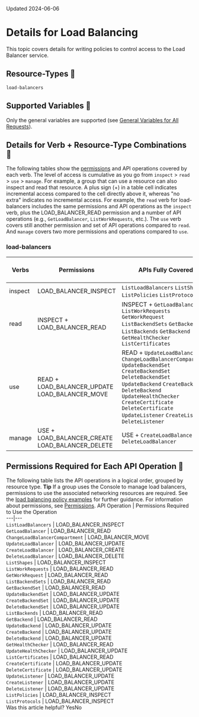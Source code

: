 Updated 2024-06-06
# Details for Load Balancing
This topic covers details for writing policies to control access to the Load Balancer service.
## Resource-Types 🔗 
`load-balancers`
## Supported Variables 🔗 
Only the general variables are supported (see [General Variables for All Requests](https://docs.oracle.com/en-us/iaas/Content/Identity/Reference/policyreference.htm#General)).
## Details for Verb + Resource-Type Combinations 🔗 
The following tables show the [permissions](https://docs.oracle.com/iaas/Content/Identity/policies/permissions.htm) and API operations covered by each verb. The level of access is cumulative as you go from `inspect` > `read` > `use` > `manage`. For example, a group that can use a resource can also inspect and read that resource. A plus sign (+) in a table cell indicates incremental access compared to the cell directly above it, whereas "no extra" indicates no incremental access. 
For example, the `read` verb for load-balancers includes the same permissions and API operations as the `inspect` verb, plus the LOAD_BALANCER_READ permission and a number of API operations (e.g., `GetLoadBalancer`, `ListWorkRequests`, etc.). The `use` verb covers still another permission and set of API operations compared to `read`. And `manage` covers two more permissions and operations compared to `use`.
### load-balancers
Verbs | Permissions | APIs Fully Covered | APIs Partially Covered  
---|---|---|---  
inspect | LOAD_BALANCER_INSPECT | `ListLoadBalancers` `ListShapes` `ListPolicies` `ListProtocols` | none  
read | INSPECT + LOAD_BALANCER_READ | INSPECT + `GetLoadBalancer` `ListWorkRequests` `GetWorkRequest` `ListBackendSets` `GetBackendSet` `ListBackends` `GetBackend` `GetHealthChecker` `ListCertificates` | none  
use | READ + LOAD_BALANCER_UPDATE LOAD_BALANCER_MOVE | READ + `UpdateLoadBalancer` `ChangeLoadBalancerCompartment` `UpdateBackendSet` `CreateBackendSet` `DeleteBackendSet` `UpdateBackend` `CreateBackend` `DeleteBackend` `UpdateHealthChecker` `CreateCertificate` `DeleteCertificate` `UpdateListener` `CreateListener` `DeleteListener` | none  
manage | USE + LOAD_BALANCER_CREATE LOAD_BALANCER_DELETE | USE + `CreateLoadBalancer` `DeleteLoadBalancer` | none  
## Permissions Required for Each API Operation 🔗 
The following table lists the API operations in a logical order, grouped by resource type.
**Tip** If a group uses the Console to manage load balancers, permissions to use the associated networking resources are required. See the [load balancing policy examples](https://docs.oracle.com/en-us/iaas/Content/Identity/Concepts/commonpolicies.htm#network-admins-manage-load-balancers) for further guidance.
For information about permissions, see [Permissions](https://docs.oracle.com/en-us/iaas/Content/Identity/Concepts/policyadvancedfeatures.htm#Permissi).
API Operation | Permissions Required to Use the Operation  
---|---  
`ListLoadBalancers` | LOAD_BALANCER_INSPECT   
`GetLoadBalancer` | LOAD_BALANCER_READ  
`ChangeLoadBalancerCompartment` | LOAD_BALANCER_MOVE  
`UpdateLoadBalancer` | LOAD_BALANCER_UPDATE  
`CreateLoadBalancer` | LOAD_BALANCER_CREATE  
`DeleteLoadBalancer` | LOAD_BALANCER_DELETE  
`ListShapes` | LOAD_BALANCER_INSPECT  
`ListWorkRequests` |  LOAD_BALANCER_READ  
`GetWorkRequest` |  LOAD_BALANCER_READ  
`ListBackendSets` | LOAD_BALANCER_READ  
`GetBackendSet` | LOAD_BALANCER_READ  
`UpdateBackendSet` | LOAD_BALANCER_UPDATE  
`CreateBackendSet` |  LOAD_BALANCER_UPDATE  
`DeleteBackendSet` | LOAD_BALANCER_UPDATE  
`ListBackends` | LOAD_BALANCER_READ  
`GetBackend` | LOAD_BALANCER_READ  
`UpdateBackend` | LOAD_BALANCER_UPDATE  
`CreateBackend` | LOAD_BALANCER_UPDATE  
`DeleteBackend` | LOAD_BALANCER_UPDATE  
`GetHealthChecker` | LOAD_BALANCER_READ  
`UpdateHealthChecker` | LOAD_BALANCER_UPDATE  
`ListCertificates` | LOAD_BALANCER_READ  
`CreateCertificate` | LOAD_BALANCER_UPDATE  
`DeleteCertificate` | LOAD_BALANCER_UPDATE  
`UpdateListener` | LOAD_BALANCER_UPDATE  
`CreateListener` | LOAD_BALANCER_UPDATE  
`DeleteListener` | LOAD_BALANCER_UPDATE  
`ListPolicies` | LOAD_BALANCER_INSPECT  
`ListProtocols` | LOAD_BALANCER_INSPECT  
Was this article helpful?
YesNo

